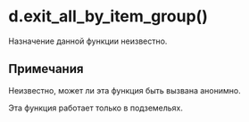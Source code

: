 # d.exit_all_by_item_group()
Назначение данной функции неизвестно.

## Примечания
Неизвестно, может ли эта функция быть вызвана анонимно.

Эта функция работает только в подземельях.